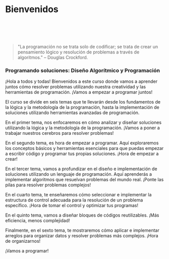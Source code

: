 # Bienvenidos


<center>
<img :src="$withBase('/img/imagen-primer-plano-programador-trabajando-su-escritorio-oficina.jpg')" width='500' style='margin:30px'/>
</center>

> "La programación no se trata solo de codificar; se trata de crear un pensamiento lógico y resolución de problemas a través de algoritmos." – Douglas Crockford.

### Programando soluciones: Diseño Algorítmico y Programación

¡Hola a todos y todas! Bienvenidos a este curso donde vamos a aprender juntos cómo resolver problemas utilizando nuestra creatividad y las herramientas de programación. ¡Vamos a empezar a programar juntos!

El curso se divide en seis temas que te llevarán desde los fundamentos de la lógica y la metodología de la programación, hasta la implementación de soluciones utilizando herramientas avanzadas de programación.

En el primer tema, nos enfocaremos en cómo analizar y diseñar soluciones utilizando la lógica y la metodología de la programación. ¡Vamos a poner a trabajar nuestros cerebros para resolver problemas!

En el segundo tema, es hora de empezar a programar. Aquí exploraremos los conceptos básicos y herramientas esenciales para que puedas empezar a escribir código y programar tus propias soluciones. ¡Hora de empezar a crear!

En el tercer tema, vamos a profundizar en el diseño e implementación de soluciones utilizando un lenguaje de programación. Aquí aprenderás a implementar algoritmos que resuelvan problemas del mundo real. ¡Ponte las pilas para resolver problemas complejos!

En el cuarto tema, te enseñaremos cómo seleccionar e implementar la estructura de control adecuada para la resolución de un problema específico. ¡Hora de tomar el control y optimizar tus programas!

En el quinto tema, vamos a diseñar bloques de códigos reutilizables. ¡Más eficiencia, menos complejidad!

Finalmente, en el sexto tema, te mostraremos cómo aplicar e implementar arreglos para organizar datos y resolver problemas más complejos. ¡Hora de organizarnos!

¡Vamos a programar!